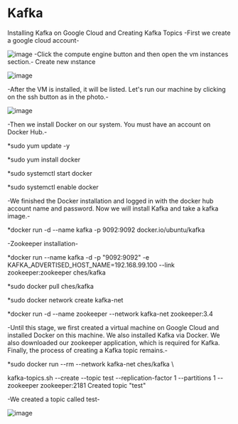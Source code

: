 # Kafka
Installing Kafka on Google Cloud and Creating Kafka Topics
-First we create a google cloud account-



![image](https://github.com/Entrocelll-Project/Kafka/assets/122750012/705899c3-1f62-46b0-935d-a05dad494444)
-Click the compute engine button and then open the vm instances section.-
Create new ınstance



![image](https://github.com/Entrocelll-Project/Kafka/assets/122750012/ca17d3a3-65d5-4ffa-a360-408a8092c6c5)


-After the VM is installed, it will be listed. Let's run our machine by clicking on the ssh button as in the photo.-


![image](https://github.com/Entrocelll-Project/Kafka/assets/122750012/6a1b1599-e2a3-4fdf-8fcf-136004ed8560)


-Then we install Docker on our system. You must have an account on Docker Hub.-

 *sudo yum update -y
 
 *sudo yum install docker
 
 *sudo systemctl start docker 
 
 *sudo systemctl enable docker

 
 -We finished the Docker installation and logged in with the docker hub account name and password. Now we will install Kafka and take a kafka image.-

 
 *docker run -d --name kafka -p 9092:9092 docker.io/ubuntu/kafka
 
 -Zookeeper installation-
 
 *docker run --name kafka -d -p "9092:9092" -e KAFKA_ADVERTISED_HOST_NAME=192.168.99.100 --link zookeeper:zookeeper ches/kafka
 
 *sudo docker pull ches/kafka

 *sudo docker network create kafka-net
 
 *docker run -d --name zookeeper --network kafka-net zookeeper:3.4

 
 -Until this stage, we first created a virtual machine on Google Cloud and installed Docker on this machine. We also installed Kafka via Docker. We also downloaded our zookeeper application, which is required for Kafka. Finally, the process of creating a Kafka topic remains.-

 
 *sudo docker run --rm --network kafka-net ches/kafka \
 
  kafka-topics.sh --create --topic test --replication-factor 1 --partitions 1 --zookeeper zookeeper:2181
Created topic "test"

-We created a topic called test-



![image](https://github.com/Entrocelll-Project/Kafka/assets/122750012/62ae41a7-b006-43fc-9bfe-59de78ce6a22)
